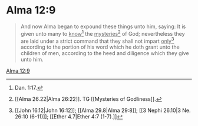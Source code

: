 # Alma 12:9

> And now Alma began to expound these things unto him, saying: It is given unto many to <u>know</u>[^a] the <u>mysteries</u>[^b] of God; nevertheless they are laid under a strict command that they shall not impart <u>only</u>[^c] according to the portion of his word which he doth grant unto the children of men, according to the heed and diligence which they give unto him.

[Alma 12:9](https://www.churchofjesuschrist.org/study/scriptures/bofm/alma/12?lang=eng&id=p9#p9)


[^a]: Dan. 1:17.
[^b]: [[Alma 26.22|Alma 26:22]]. TG [[Mysteries of Godliness]].
[^c]: [[John 16.12|John 16:12]]; [[Alma 29.8|Alma 29:8]]; [[3 Nephi 26.10|3 Ne. 26:10 (6-11)]]; [[Ether 4.7|Ether 4:7 (1-7).]]
